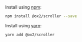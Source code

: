 Install using [npm](http://npmjs.com):
```sh
npm install @ox2/scroller --save
```
Install using [yarn](http://yarnpkg.com):
```sh
yarn add @ox2/scroller
```
